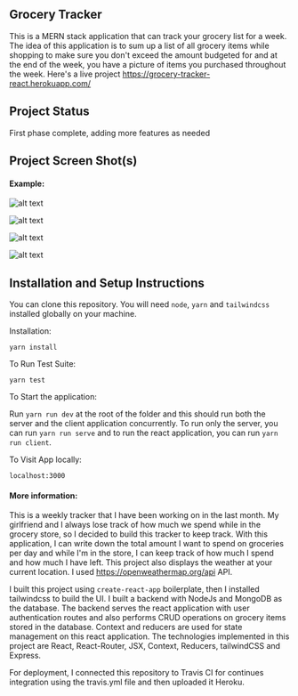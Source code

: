 ## Grocery Tracker

This is a MERN stack application that can track your grocery list for a week. The idea of this application is to sum up a list of all grocery items while shopping to make sure you don't exceed the amount budgeted for and at the end of the week, you have a picture of items you purchased throughout the week. Here's a live project https://grocery-tracker-react.herokuapp.com/

## Project Status

First phase complete, adding more features as needed

## Project Screen Shot(s)

#### Example:   

![alt text](https://github.com/edumenu/grocery-tracker-react/blob/master/grocery-tracker1.png?raw=true "Login page")

![alt text](https://github.com/edumenu/grocery-tracker-react/blob/master/grocery-tracker2.png?raw=true "Signup page")

![alt text](https://github.com/edumenu/grocery-tracker-react/blob/master/grocery-tracker3.png?raw=true "Dashboard page")

![alt text](https://github.com/edumenu/grocery-tracker-react/blob/master/grocery-tracker4.png?raw=true "About page")

## Installation and Setup Instructions

You can clone this repository. You will need `node`, `yarn` and `tailwindcss` installed globally on your machine.  

Installation:

`yarn install`  

To Run Test Suite:  

`yarn test`  

To Start the application:

Run `yarn run dev` at the root of the folder and this should run both the server and the client application concurrently. To run only the server, you can run `yarn run serve` and to run the react application, you can run `yarn run client`.    

To Visit App locally:

`localhost:3000`   

#### More information:  

This is a weekly tracker that I have been working on in the last month. My girlfriend and I always lose track of how much we spend while in the grocery store, so I decided to build this tracker to keep track. With this application, I can write down the total amount I want to spend on groceries per day and while I'm in the store, I can keep track of how much I spend and how much I have left. This project also displays the weather at your current location. I used https://openweathermap.org/api API.

I built this project using `create-react-app` boilerplate, then I installed tailwindcss to build the UI. I built a backend with NodeJs and MongoDB as the database. The backend serves the react application with user authentication routes and also performs CRUD operations on grocery items stored in the database. Context and reducers are used for state management on this react application. The technologies implemented in this project are React, React-Router, JSX, Context, Reducers, tailwindCSS and Express.

For deployment, I connected this repository to Travis CI for continues integration using the travis.yml file and then uploaded it Heroku.
